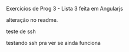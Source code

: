 Exercicios de Prog 3 - Lista 3 feita em Angularjs

alteração no readme.

teste de ssh

testando ssh pra ver se ainda funciona